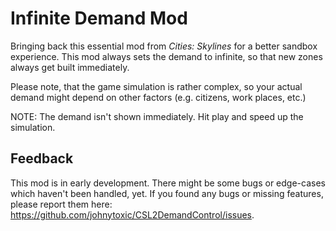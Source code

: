 # Infinite Demand Mod
Bringing back this essential mod from _Cities: Skylines_ for a better sandbox experience. This mod always sets the demand to infinite, so that new zones always get built immediately.

Please note, that the game simulation is rather complex, so your actual demand might depend on other factors (e.g. citizens, work places, etc.)

NOTE: The demand isn't shown immediately. Hit play and speed up the simulation.

## Feedback
This mod is in early development. There might be some bugs or edge-cases which haven't been handled, yet. If you found any bugs or missing features, please report them here: https://github.com/johnytoxic/CSL2DemandControl/issues.
